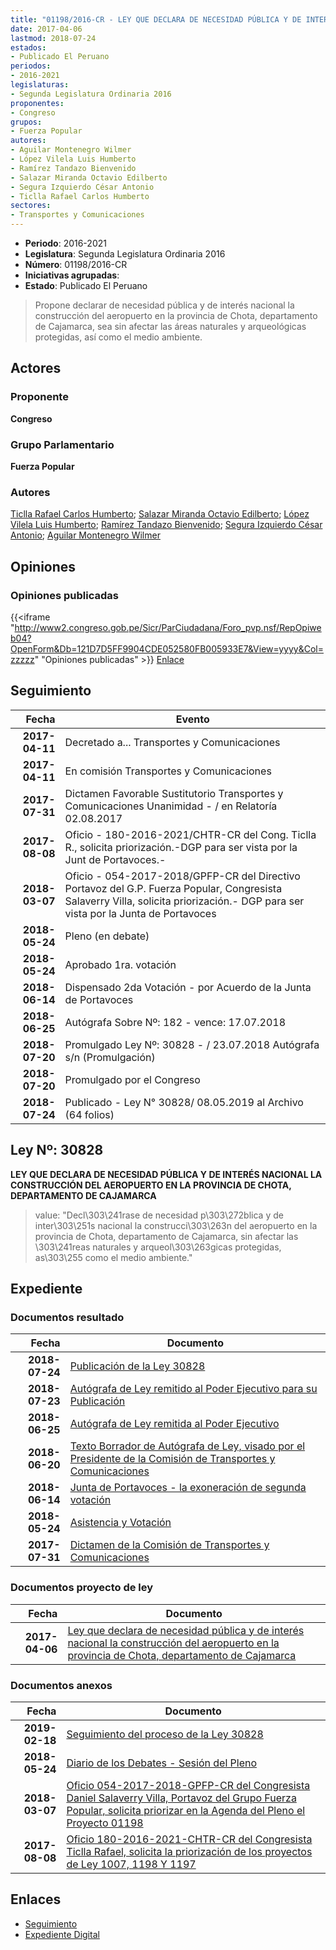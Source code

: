 ```yaml
---
title: "01198/2016-CR - LEY QUE DECLARA DE NECESIDAD PÚBLICA Y DE INTERÉS NACIONAL LA CONSTRUCCIÓN DEL AEROPUERTO EN LA PROVINCIA DE CHOTA, DEPARTAMENTO DE CAJAMARCA"
date: 2017-04-06
lastmod: 2018-07-24
estados:
- Publicado El Peruano
periodos:
- 2016-2021
legislaturas:
- Segunda Legislatura Ordinaria 2016
proponentes:
- Congreso
grupos:
- Fuerza Popular
autores:
- Aguilar Montenegro Wilmer
- López Vilela Luis Humberto
- Ramírez Tandazo Bienvenido
- Salazar Miranda Octavio Edilberto
- Segura Izquierdo César Antonio
- Ticlla Rafael Carlos Humberto
sectores:
- Transportes y Comunicaciones
---
```

- **Periodo**: 2016-2021
- **Legislatura**: Segunda Legislatura Ordinaria 2016
- **Número**: 01198/2016-CR
- **Iniciativas agrupadas**: 
- **Estado**: Publicado El Peruano

> Propone declarar de necesidad pública y de interés nacional la construcción del aeropuerto en la provincia de Chota, departamento de Cajamarca, sea sin afectar las áreas naturales y arqueológicas protegidas, así como el medio ambiente.


## Actores

### Proponente

**Congreso**

### Grupo Parlamentario

**Fuerza Popular**

### Autores

[Ticlla Rafael Carlos Humberto](mailto:mailto:cticlla@congreso.gob.pe); [Salazar Miranda Octavio Edilberto](mailto:mailto:osalazar@congreso.gob.pe); [López Vilela Luis Humberto](mailto:mailto:llopezv@congreso.gob.pe); [Ramírez Tandazo Bienvenido](mailto:mailto:bramirez@congreso.gob.pe); [Segura Izquierdo César Antonio](mailto:mailto:csegura@congreso.gob.pe); [Aguilar Montenegro Wilmer](mailto:mailto:waguilar@congreso.gob.pe)

## Opiniones

### Opiniones publicadas

{{<iframe "http://www2.congreso.gob.pe/Sicr/ParCiudadana/Foro_pvp.nsf/RepOpiweb04?OpenForm&Db=121D7D5FF9904CDE052580FB005933E7&View=yyyy&Col=zzzzz" "Opiniones publicadas" >}}
[Enlace](http://www2.congreso.gob.pe/Sicr/ParCiudadana/Foro_pvp.nsf/RepOpiweb04?OpenForm&Db=121D7D5FF9904CDE052580FB005933E7&View=yyyy&Col=zzzzz)


## Seguimiento

| Fecha | Evento |
|------:|--------|
| **2017-04-11** | Decretado a... Transportes y Comunicaciones |
| **2017-04-11** | En comisión Transportes y Comunicaciones |
| **2017-07-31** | Dictamen Favorable Sustitutorio Transportes y Comunicaciones Unanimidad - / en Relatoría 02.08.2017 |
| **2017-08-08** | Oficio - 180-2016-2021/CHTR-CR del Cong. Ticlla R., solicita priorización.-DGP para ser vista por la Junt de Portavoces.- |
| **2018-03-07** | Oficio - 054-2017-2018/GPFP-CR del Directivo Portavoz del G.P. Fuerza Popular, Congresista Salaverry Villa, solicita priorización.- DGP para ser vista por la Junta de Portavoces |
| **2018-05-24** | Pleno (en debate) |
| **2018-05-24** | Aprobado 1ra. votación |
| **2018-06-14** | Dispensado 2da Votación - por Acuerdo de la Junta de Portavoces |
| **2018-06-25** | Autógrafa Sobre Nº: 182 - vence: 17.07.2018 |
| **2018-07-20** | Promulgado Ley Nº: 30828 - / 23.07.2018 Autógrafa s/n (Promulgación) |
| **2018-07-20** | Promulgado por el Congreso |
| **2018-07-24** | Publicado - Ley N° 30828/ 08.05.2019 al Archivo (64 folios) |

## Ley Nº: 30828

**LEY QUE DECLARA DE NECESIDAD PÚBLICA Y DE INTERÉS NACIONAL LA CONSTRUCCIÓN DEL AEROPUERTO EN LA PROVINCIA DE CHOTA, DEPARTAMENTO DE CAJAMARCA**

> value: "Decl\303\241rase de necesidad p\303\272blica y de inter\303\251s nacional la construcci\303\263n del aeropuerto en la provincia de Chota, departamento de Cajamarca, sin afectar las \303\241reas naturales y arqueol\303\263gicas protegidas, as\303\255 como el medio ambiente."


## Expediente

### Documentos resultado

| Fecha | Documento |
|------:|-----------|
| **2018-07-24** | [Publicación de la Ley 30828](http://www.leyes.congreso.gob.pe/Documentos/2016_2021/ADLP/Normas_Legales/30828-LEY.pdf) |
| **2018-07-23** | [Autógrafa de Ley remitido al Poder Ejecutivo para su Publicación](http://www.leyes.congreso.gob.pe/Documentos/2016_2021/ADLP/Texto_Aprobado/AU0119820180723.pdf) |
| **2018-06-25** | [Autógrafa de Ley remitida al Poder Ejecutivo](http://www.leyes.congreso.gob.pe/Documentos/2016_2021/Autografas/Ley_y_de_Resolucion_Legislativa/AU0119820180625.pdf) |
| **2018-06-20** | [Texto Borrador de Autógrafa de Ley, visado por el Presidente de la Comisión de Transportes y Comunicaciones](http://www.leyes.congreso.gob.pe/Documentos/2016_2021/Texto_Borrador_de_Autografa/BAU01198_20180620.pdf) |
| **2018-06-14** | [Junta de Portavoces - la exoneración de segunda votación](http://www.leyes.congreso.gob.pe/Documentos/2016_2021/Acuerdos/Junta_Portavoces/AJPESV0119820180614.pdf) |
| **2018-05-24** | [Asistencia y Votación](http://www.leyes.congreso.gob.pe/Documentos/2016_2021/Asistencia_y_Votacion/Proyectos_de_Ley/AV01198_20180524.pdf) |
| **2017-07-31** | [Dictamen de la Comisión de Transportes y Comunicaciones](http://www.leyes.congreso.gob.pe/Documentos/2016_2021/Dictamenes/Proyectos_de_Ley/01198DC23MAY_20170731.pdf) |

### Documentos proyecto de ley

| Fecha | Documento |
|------:|-----------|
| **2017-04-06** | [Ley que declara de necesidad pública y de interés nacional la construcción del aeropuerto en la provincia de Chota, departamento de Cajamarca](http://www.leyes.congreso.gob.pe/Documentos/2016_2021/Proyectos_de_Ley_y_de_Resoluciones_Legislativas/PL0119820170406..pdf) |

### Documentos anexos

| Fecha | Documento |
|------:|-----------|
| **2019-02-18** | [Seguimiento del proceso de la Ley 30828](http://www.leyes.congreso.gob.pe/Documentos/2016_2021/Seguimiento_de_Proyectos_de_Ley/01198PL20190218.pdf) |
| **2018-05-24** | [Diario de los Debates - Sesión del Pleno](http://www.leyes.congreso.gob.pe/Documentos/2016_2021/ADLP/Diario_Debates/30828-TDD.pdf) |
| **2018-03-07** | [Oficio 054-2017-2018-GPFP-CR del Congresista Daniel Salaverry Villa, Portavoz del Grupo Fuerza Popular, solicita priorizar en la Agenda del Pleno el Proyecto 01198](http://www.leyes.congreso.gob.pe/Documentos/2016_2021/Oficios/Grupos_Parlamentarios/OFICIO-054-2017-2018-GPFP-CR.pdf) |
| **2017-08-08** | [Oficio 180-2016-2021-CHTR-CR del Congresista Ticlla Rafael, solicita la priorización de los proyectos de Ley 1007, 1198 Y 1197](http://www.leyes.congreso.gob.pe/Documentos/2016_2021/Oficios/Congresistas/OFICIO-180_2016-2021-CHTR-CR.pdf) |

## Enlaces

- [Seguimiento](http://www2.congreso.gob.pe/Sicr/TraDocEstProc/CLProLey2016.nsf/f7fff46988ca05b1052578e100829cc7/cb46e01d732b3315052580fb005d471c?OpenDocument)
- [Expediente Digital](http://www2.congreso.gob.pe/Sicr/TraDocEstProc/Expvirt_2011.nsf/visbusqptramdoc1621/01198?opendocument)

